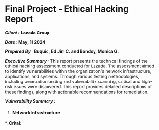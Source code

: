 # Final Project - Ethical Hacking Report
_**Client :**_ **Lazada Group**

_**Date :**_ **May, 11 2024**

_**Prepared By :**_ **Buquid, Ed Jim C. and Bondoy, Monica G.**

_**Executive Summary :**_ This report presents the technical findings of the ethical hacking assessment
conducted for Lazada. The assessment aimed to identify vulnerabilities within the
organization's network infrastructure, applications, and systems. Through various testing methodologies,
including penetration testing and vulnerability scanning, critical and high-risk issues were discovered.
This report provides detailed descriptions of these findings, along with actionable recommendations for
remediation.

_**Vulnerability Summary :**_
1. #### Network Infrastructure ####

*_**Crital:**




